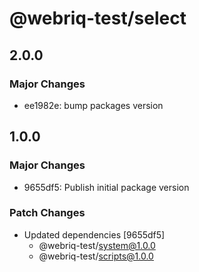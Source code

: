 # @webriq-test/select

## 2.0.0

### Major Changes

- ee1982e: bump packages version

## 1.0.0

### Major Changes

- 9655df5: Publish initial package version

### Patch Changes

- Updated dependencies [9655df5]
  - @webriq-test/system@1.0.0
  - @webriq-test/scripts@1.0.0
